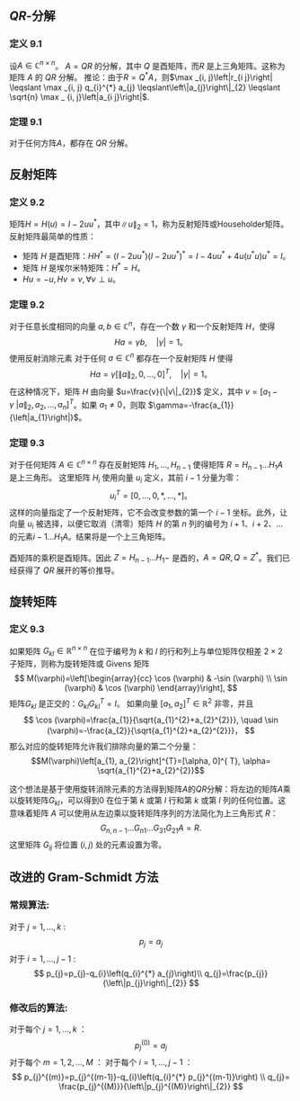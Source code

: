 ## $Q R$-分解
### 定义 9.1
设$A \in \mathbb{C}^{n \times n}$。 $A=Q R$ 的分解，其中 $Q$ 是酉矩阵，而$R$  是上三角矩阵。这称为矩阵 $A$ 的 $QR$ 分解。
推论：由于$R=Q^{*} A$，则$\max _{i, j}\left|r_{i j}\right| \leqslant \max _{i, j} q_{i}^{*} a_{j} \leqslant\left\|a_{j}\right\|_{2} \leqslant \sqrt{n} \max _ {i, j}\left|a_{i j}\right|$.
### 定理 9.1 
对于任何方阵$A$，都存在 $QR$ 分解。
## 反射矩阵
### 定义 9.2 
矩阵$H=H(u)=I-2 u u^{*}$，其中$\|u\|_{2}=1$，称为反射矩阵或Householder矩阵。
反射矩阵最简单的性质：
- 矩阵 $H$ 是酉矩阵：$H H^{*}=\left(I-2 u u^{*}\right)\left(I-2 u u^{*}\right)^{*}=I- 4 u u^{*}+4 u\left(u^{*} u\right) u^{*}=I$。
- 矩阵 $H$ 是埃尔米特矩阵：$H^{*}=H$。
- $H u=-u, H v=v, \forall v \perp u$。

### 定理 9.2
对于任意长度相同的向量 $a, b \in \mathbb{C}^{n}$，存在一个数 $\gamma$ 和一个反射矩阵 $H$，使得
$$
H a=\gamma b, \quad|\gamma|=1 。
$$
使用反射消除元素
对于任何 $a \in \mathbb{C}^{n}$ 都存在一个反射矩阵 $H$ 使得
$$
H a=\gamma\left[\|a\|_{2}, 0, \ldots, 0\right]^{T}, \quad|\gamma|=1 。
$$
在这种情况下，矩阵 $H$ 由向量 $u=\frac{v}{\|v\|_{2}}$ 定义，其中 $v=\left[a_{1}-\gamma\ |a\|_ {2}, a_{2}, \ldots, a_{n}\right]^{T}$。如果 $a_{1} \neq 0$，则取 $\gamma=-\frac{a_{1}}{\left|a_{1}\right|}$。
### 定理 9.3
对于任何矩阵 $A \in \mathbb{C}^{n \times n}$ 存在反射矩阵 $H_{1}, \ldots, H_{n-1}$ 使得矩阵 $R=H_{n - 1} \ldots H_{1}A$ 是上三角形。
这里矩阵 $H_{i}$ 使用向量 $u_{i}$ 定义，其前 $i-1$ 分量为零：
$$
u_{i}^{T}=[0, \ldots, 0, *, \ldots, *] 。
$$
这样的向量指定了一个反射矩阵，它不会改变参数的第一个 $i-1$ 坐标。此外，让向量 $u_{i}$ 被选择，以便它取消（清零）矩阵 $H$ 的第 $n$ 列的编号为 $i+1、i+2、\ldots$ 的元素${i-1} \ldots H_{1}A$。结果将是一个上三角矩阵。

酉矩阵的乘积是酉矩阵。因此 $Z=H_{n-1} \ldots H_{1}-$ 是酉的，$A=Q R, Q=Z^{*}$。我们已经获得了 $Q R$ 展开的等价推导。
## 旋转矩阵
### 定义 9.3
如果矩阵 $G_{k l} \in \mathbb{R}^{n \times n}$ 在位于编号为 $k$ 和 $l$ 的行和列上与单位矩阵仅相差 $2 \times 2$ 子矩阵，则称为旋转矩阵或 Givens 矩阵
$$
M(\varphi)=\left[\begin{array}{cc}
\cos (\varphi) & -\sin (\varphi) \\
\sin (\varphi) & \cos (\varphi)
\end{array}\right],
$$
矩阵$G_{k l}$ 是正交的：$G_{k l} G_{k l}^{T}=I$。
如果向量 $\left[a_{1}, a_{2}\right]^{T} \in \mathbb{R}^{2}$ 非零，并且
$$
\cos (\varphi)=\frac{a_{1}}{\sqrt{a_{1}^{2}+a_{2}^{2}}}, \quad \sin (\varphi)=-\frac{a_{2}}{\sqrt{a_{1}^{2}+a_{2}^{2}}}，
$$
那么对应的旋转矩阵允许我们排除向量的第二个分量：
$$M(\varphi)\left[a_{1}, a_{2}\right]^{T}=[\alpha, 0]^{ T}, \alpha= \sqrt{a_{1}^{2}+a_{2}^{2}}$$

这个想法是基于使用旋转消除元素的方法得到矩阵$A$的$Q R$分解：将左边的矩阵$A$乘以旋转矩阵$G_{k l}$，可以得到0 在位于第 $k$  或第 $l$ 行和第 $k$ 或第 $l$ 列的任何位置。这意味着矩阵 $A$ 可以使用从左边乘以旋转矩阵序列的方法简化为上三角形式 $R$：
$$
G_{n, n-1} \ldots G_{n 1} \ldots G_{31} G_{21} A=R \text {. }
$$
这里矩阵 $G_{i j}$ 将位置 $(i, j)$ 处的元素设置为零。
## 改进的 Gram-Schmidt 方法 
### 常规算法:
对于 $j=1, \ldots, k$ : 
$$
p_{j}=a_{j}
$$
对于 $i=1, \ldots, j-1$ : 
$$ 
p_{j}=p_{j}-q_{i}\left(q_{i}^{*} a_{j}\right)\\
q_{j}=\frac{p_{j}}{\left\|p_{j}\right\|_{2}}
$$
### 修改后的算法:
对于每个 $j=1, \ldots, k$ ：
$$
p_{j}^{(0)}=a_{j}
$$
对于每个 $m=1,2, \ldots, M$ ：
对于每个 $i=1, \ldots, j-1$ ：
$$
p_{j}^{(m)}=p_{j}^{(m-1)}-q_{i}\left(q_{i}^{*} p_{j}^{(m-1)}\right) \\
q_{j}= \frac{p_{j}^{(M)}}{\left\|p_{j}^{(M)}\right\|_{2}}
$$